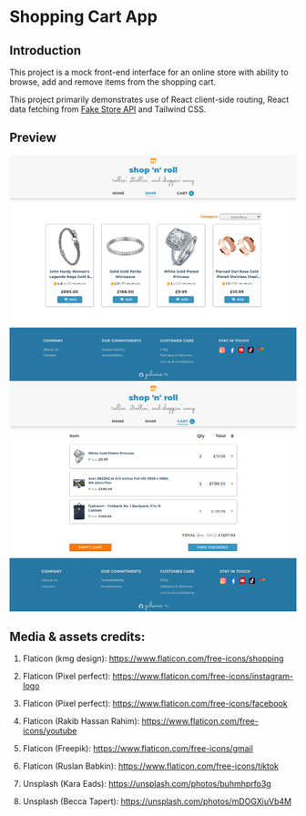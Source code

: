 # Shopping Cart App
## Introduction 

This project is a mock front-end interface for an online store with ability to browse, add and remove items from the shopping cart. 

This project primarily demonstrates use of React client-side routing, React data fetching from [Fake Store API](https://fakestoreapi.com/) and Tailwind CSS.

## Preview

[![Shopping Cart App](./src/assets/demo1.png)](https://shopping-cart-yuliana-r.netlify.app/)
[![Shopping Cart App](./src/assets/demo2.png)](https://shopping-cart-yuliana-r.netlify.app/)

## Media & assets credits:

1. Flaticon (kmg design): https://www.flaticon.com/free-icons/shopping

2. Flaticon (Pixel perfect): https://www.flaticon.com/free-icons/instagram-logo

3. Flaticon (Pixel perfect): https://www.flaticon.com/free-icons/facebook

4. Flaticon (Rakib Hassan Rahim): https://www.flaticon.com/free-icons/youtube

5. Flaticon (Freepik): https://www.flaticon.com/free-icons/gmail

6. Flaticon (Ruslan Babkin): https://www.flaticon.com/free-icons/tiktok

7. Unsplash (Kara Eads): https://unsplash.com/photos/buhmhprfo3g

8. Unsplash (Becca Tapert): https://unsplash.com/photos/mDOGXiuVb4M

  
